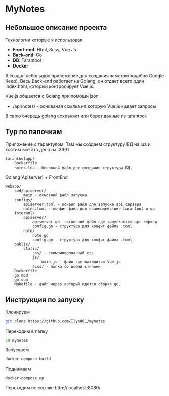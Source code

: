# MyNotes

## Небольшое описание проекта
 Технологии которые я использовал:
- **Front-end**: Html, Scss, Vue.Js
- **Back-end**: Go
- **DB**: Tarantool
- **Docker**

Я создал небольшое приложение для создания заметок(подобно Google Keep). Весь Back-end работает на Golang, он отдает всего один index.html, который контролирует Vue.js.

Vue.js общается с Golang при помощи json.
- /api/notes/ - основаная ссылка на которую Vue.js кидает запросы

В свою очередь golang сохраняет или берет данные из tarantool.

## Тур по папочкам
Приложение с тарантулом. Там мы создаем структуру БД на lua и хостим все это дело на :3301
```
tarantoolapp/
    Dockerfile
    notes.lua - Основной файл для создание структуры БД.
```
Golang(Apiserver) + FrontEnd
```
webapp/
    cmd/apiserver/
        main - основной файл запуска
    configs/
        apiserver.toml - конфиг файл для запуска api сервера 
        notes.toml - конфиг файл для взаимодействия tarantool и go
    interanl/
        apiserver/
            apiserver.go - основной файл где запускается api сервер
            config.go - структура для конфиг файла .toml
        note/
            note.go
            config.go - структура для конфиг файла .toml
    public/
        static/
            css/ - скомпилированный css
            js/
                main.js - файл где находится Vue.js
            scss/ - папка со всеми стилями
    Dockerfile
    go.mod
    go.sum
    Makefile - файл через который идется сборка go.

```

## Инструкция по запуску
Клонируем
```bash
git clone https://github.com/Ilya001/mynotes
```
Переходим в папку
```bash
cd mynotes
```
Запускаем
```bash
docker-compose build
```
Поднимаем
```bash
docker-compose up
```
Переходим по ссылке http://localhost:8080/


